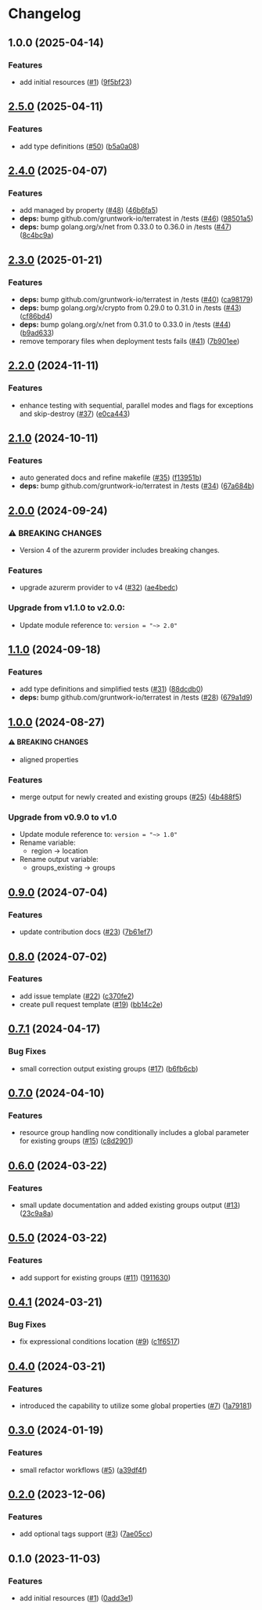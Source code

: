 # Changelog

## 1.0.0 (2025-04-14)


### Features

* add initial resources  ([#1](https://github.com/CloudNationHQ/terraform-azure-cognitive/issues/1)) ([9f5bf23](https://github.com/CloudNationHQ/terraform-azure-cognitive/commit/9f5bf2393e71ea68b146f450d77dc9503f482331))

## [2.5.0](https://github.com/CloudNationHQ/terraform-azure-rg/compare/v2.4.0...v2.5.0) (2025-04-11)


### Features

* add type definitions ([#50](https://github.com/CloudNationHQ/terraform-azure-rg/issues/50)) ([b5a0a08](https://github.com/CloudNationHQ/terraform-azure-rg/commit/b5a0a08f5ba6ea9ca8d01e132d2b6c8a960c9f08))

## [2.4.0](https://github.com/CloudNationHQ/terraform-azure-rg/compare/v2.3.0...v2.4.0) (2025-04-07)


### Features

* add managed by property ([#48](https://github.com/CloudNationHQ/terraform-azure-rg/issues/48)) ([46b6fa5](https://github.com/CloudNationHQ/terraform-azure-rg/commit/46b6fa5e2c9347138e4873fe85b7e0b401908547))
* **deps:** bump github.com/gruntwork-io/terratest in /tests ([#46](https://github.com/CloudNationHQ/terraform-azure-rg/issues/46)) ([98501a5](https://github.com/CloudNationHQ/terraform-azure-rg/commit/98501a58b41ce1dbf5d100b27d29057470760402))
* **deps:** bump golang.org/x/net from 0.33.0 to 0.36.0 in /tests ([#47](https://github.com/CloudNationHQ/terraform-azure-rg/issues/47)) ([8c4bc9a](https://github.com/CloudNationHQ/terraform-azure-rg/commit/8c4bc9ae05e0f3f5eb934661063352a94177604c))

## [2.3.0](https://github.com/CloudNationHQ/terraform-azure-rg/compare/v2.2.0...v2.3.0) (2025-01-21)


### Features

* **deps:** bump github.com/gruntwork-io/terratest in /tests ([#40](https://github.com/CloudNationHQ/terraform-azure-rg/issues/40)) ([ca98179](https://github.com/CloudNationHQ/terraform-azure-rg/commit/ca98179d682a91e14519ac2a57ec44fff08bb1a1))
* **deps:** bump golang.org/x/crypto from 0.29.0 to 0.31.0 in /tests ([#43](https://github.com/CloudNationHQ/terraform-azure-rg/issues/43)) ([cf86bd4](https://github.com/CloudNationHQ/terraform-azure-rg/commit/cf86bd4d6cf368bb65d9d9bad80a865c8eae920e))
* **deps:** bump golang.org/x/net from 0.31.0 to 0.33.0 in /tests ([#44](https://github.com/CloudNationHQ/terraform-azure-rg/issues/44)) ([b9ad633](https://github.com/CloudNationHQ/terraform-azure-rg/commit/b9ad633ae8350a425c9393435d4fdcad3c0eba79))
* remove temporary files when deployment tests fails ([#41](https://github.com/CloudNationHQ/terraform-azure-rg/issues/41)) ([7b901ee](https://github.com/CloudNationHQ/terraform-azure-rg/commit/7b901ee457a45378a58431f18350181345492b15))

## [2.2.0](https://github.com/CloudNationHQ/terraform-azure-rg/compare/v2.1.0...v2.2.0) (2024-11-11)


### Features

* enhance testing with sequential, parallel modes and flags for exceptions and skip-destroy ([#37](https://github.com/CloudNationHQ/terraform-azure-rg/issues/37)) ([e0ca443](https://github.com/CloudNationHQ/terraform-azure-rg/commit/e0ca443aa18afb0bd0f4cbe705badf3c50de901d))

## [2.1.0](https://github.com/CloudNationHQ/terraform-azure-rg/compare/v2.0.0...v2.1.0) (2024-10-11)


### Features

* auto generated docs and refine makefile ([#35](https://github.com/CloudNationHQ/terraform-azure-rg/issues/35)) ([f13951b](https://github.com/CloudNationHQ/terraform-azure-rg/commit/f13951b5593b3f85e8856ff49114976a328457b7))
* **deps:** bump github.com/gruntwork-io/terratest in /tests ([#34](https://github.com/CloudNationHQ/terraform-azure-rg/issues/34)) ([67a684b](https://github.com/CloudNationHQ/terraform-azure-rg/commit/67a684b4d4fe3048e83e62b4d1e0f6f1c491c2c6))

## [2.0.0](https://github.com/CloudNationHQ/terraform-azure-rg/compare/v1.1.0...v2.0.0) (2024-09-24)


### ⚠ BREAKING CHANGES

* Version 4 of the azurerm provider includes breaking changes.

### Features

* upgrade azurerm provider to v4 ([#32](https://github.com/CloudNationHQ/terraform-azure-rg/issues/32)) ([ae4bedc](https://github.com/CloudNationHQ/terraform-azure-rg/commit/ae4bedce18c0da8bb97f4345ce1a156280e33f48))

### Upgrade from v1.1.0 to v2.0.0:

- Update module reference to: `version = "~> 2.0"`

## [1.1.0](https://github.com/CloudNationHQ/terraform-azure-rg/compare/v1.0.0...v1.1.0) (2024-09-18)


### Features

* add type definitions and simplified tests ([#31](https://github.com/CloudNationHQ/terraform-azure-rg/issues/31)) ([88dcdb0](https://github.com/CloudNationHQ/terraform-azure-rg/commit/88dcdb0fe19752ccdcdc9116ff956444209cb929))
* **deps:** bump github.com/gruntwork-io/terratest in /tests ([#28](https://github.com/CloudNationHQ/terraform-azure-rg/issues/28)) ([679a1d9](https://github.com/CloudNationHQ/terraform-azure-rg/commit/679a1d9b6cf658e81e6efaa90c66c440c7befa53))

## [1.0.0](https://github.com/CloudNationHQ/terraform-azure-rg/compare/v0.9.0...v1.0.0) (2024-08-27)


#### ⚠ BREAKING CHANGES

* aligned properties

### Features

* merge output for newly created and existing groups ([#25](https://github.com/CloudNationHQ/terraform-azure-rg/issues/25)) ([4b488f5](https://github.com/CloudNationHQ/terraform-azure-rg/commit/4b488f5c723d532803b2c148da1dfeb40d927acb))

### Upgrade from v0.9.0 to v1.0

- Update module reference to: `version = "~> 1.0"`
- Rename variable:
   * region -> location
- Rename output variable:
   * groups_existing -> groups

## [0.9.0](https://github.com/CloudNationHQ/terraform-azure-rg/compare/v0.8.0...v0.9.0) (2024-07-04)


### Features

* update contribution docs ([#23](https://github.com/CloudNationHQ/terraform-azure-rg/issues/23)) ([7b61ef7](https://github.com/CloudNationHQ/terraform-azure-rg/commit/7b61ef758147f84e3778162b8644767c794e8b7b))

## [0.8.0](https://github.com/CloudNationHQ/terraform-azure-rg/compare/v0.7.1...v0.8.0) (2024-07-02)


### Features

* add issue template ([#22](https://github.com/CloudNationHQ/terraform-azure-rg/issues/22)) ([c370fe2](https://github.com/CloudNationHQ/terraform-azure-rg/commit/c370fe26d2cd0c50c20aab97c08fe89706189430))
* create pull request template ([#19](https://github.com/CloudNationHQ/terraform-azure-rg/issues/19)) ([bb14c2e](https://github.com/CloudNationHQ/terraform-azure-rg/commit/bb14c2e3d77d38c627085ef6edf8b1f146b3c7a2))

## [0.7.1](https://github.com/CloudNationHQ/terraform-azure-rg/compare/v0.7.0...v0.7.1) (2024-04-17)


### Bug Fixes

* small correction output existing groups ([#17](https://github.com/CloudNationHQ/terraform-azure-rg/issues/17)) ([b6fb6cb](https://github.com/CloudNationHQ/terraform-azure-rg/commit/b6fb6cbe6338af0902aa9cbbf769438d9f77ea10))

## [0.7.0](https://github.com/CloudNationHQ/terraform-azure-rg/compare/v0.6.0...v0.7.0) (2024-04-10)


### Features

* resource group handling now conditionally includes a global parameter for existing groups ([#15](https://github.com/CloudNationHQ/terraform-azure-rg/issues/15)) ([c8d2901](https://github.com/CloudNationHQ/terraform-azure-rg/commit/c8d29013388ead5a8cbf77e75ac8cb740166ce5e))

## [0.6.0](https://github.com/CloudNationHQ/terraform-azure-rg/compare/v0.5.0...v0.6.0) (2024-03-22)


### Features

* small update documentation and added existing groups output ([#13](https://github.com/CloudNationHQ/terraform-azure-rg/issues/13)) ([23c9a8a](https://github.com/CloudNationHQ/terraform-azure-rg/commit/23c9a8a6989cf193ebab28defa6fee48a7dbae90))

## [0.5.0](https://github.com/CloudNationHQ/terraform-azure-rg/compare/v0.4.1...v0.5.0) (2024-03-22)


### Features

* add support for existing groups ([#11](https://github.com/CloudNationHQ/terraform-azure-rg/issues/11)) ([1911630](https://github.com/CloudNationHQ/terraform-azure-rg/commit/1911630cd0c155dad29d53cf62493d4c0e33df7f))

## [0.4.1](https://github.com/CloudNationHQ/terraform-azure-rg/compare/v0.4.0...v0.4.1) (2024-03-21)


### Bug Fixes

* fix expressional conditions location ([#9](https://github.com/CloudNationHQ/terraform-azure-rg/issues/9)) ([c1f6517](https://github.com/CloudNationHQ/terraform-azure-rg/commit/c1f65175ffa7b26c43a278b405cd420f4829f853))

## [0.4.0](https://github.com/CloudNationHQ/terraform-azure-rg/compare/v0.3.0...v0.4.0) (2024-03-21)


### Features

* introduced the capability to utilize some global properties ([#7](https://github.com/CloudNationHQ/terraform-azure-rg/issues/7)) ([1a79181](https://github.com/CloudNationHQ/terraform-azure-rg/commit/1a791814f20aff1733adf0504b135b87b2488fd1))

## [0.3.0](https://github.com/CloudNationHQ/terraform-azure-rg/compare/v0.2.0...v0.3.0) (2024-01-19)


### Features

* small refactor workflows ([#5](https://github.com/CloudNationHQ/terraform-azure-rg/issues/5)) ([a39df4f](https://github.com/CloudNationHQ/terraform-azure-rg/commit/a39df4f5406dc0244b04cab72a6a655e65f1f22d))

## [0.2.0](https://github.com/CloudNationHQ/terraform-azure-rg/compare/v0.1.0...v0.2.0) (2023-12-06)


### Features

* add optional tags support ([#3](https://github.com/CloudNationHQ/terraform-azure-rg/issues/3)) ([7ae05cc](https://github.com/CloudNationHQ/terraform-azure-rg/commit/7ae05cc10eaeb2f69266dd1c34f4579bd5d71bfa))

## 0.1.0 (2023-11-03)


### Features

* add initial resources ([#1](https://github.com/CloudNationHQ/terraform-azure-rg/issues/1)) ([0add3e1](https://github.com/CloudNationHQ/terraform-azure-rg/commit/0add3e146911040d12ff2915c17d882e6ed506cc))

